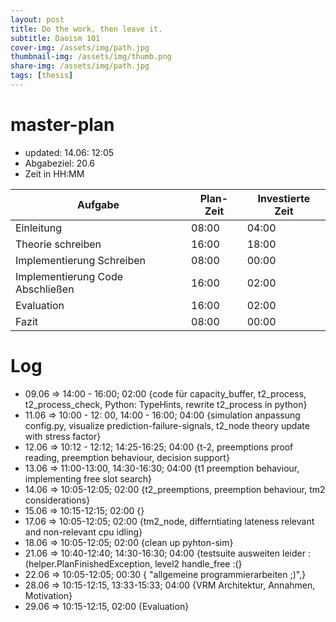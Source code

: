 ```yaml
---
layout: post
title: Do the work, then leave it.
subtitle: Daoism 101
cover-img: /assets/img/path.jpg
thumbnail-img: /assets/img/thumb.png
share-img: /assets/img/path.jpg
tags: [thesis]
---
```


# master-plan

* updated: 14.06: 12:05
* Abgabeziel: 20.6
* Zeit in HH:MM

| Aufgabe | Plan-Zeit | Investierte Zeit |
| -------------- | --------- | ---------- |
| Einleitung| 08:00 | 04:00 |
| Theorie schreiben| 16:00 | 18:00 |
| Implementierung Schreiben| 08:00 | 00:00 |
| Implementierung Code Abschließen| 16:00 | 02:00 |
| Evaluation| 16:00 | 02:00 |
| Fazit| 08:00 | 00:00 |

# Log

* 09.06 => 14:00 - 16:00; 02:00 {code für capacity_buffer, t2_process, t2_process_check, Python: TypeHints, rewrite t2_process in python}
* 11.06 => 10:00 - 12: 00, 14:00 - 16:00; 04:00 {simulation anpassung config.py, visualize prediction-failure-signals, t2_node theory update with stress factor}
* 12.06 => 10:12 - 12:12; 14:25-16:25; 04:00 {t-2, preemptions proof reading, preemption behaviour, decision support}
* 13.06 => 11:00-13:00, 14:30-16:30; 04:00 {t1 preemption behaviour, implementing free slot search}
* 14.06 => 10:05-12:05; 02:00 {t2_preemptions, preemption behaviour, tm2 considerations}
* 15.06 => 10:15-12:15; 02:00 {}
* 17.06 => 10:05-12:05; 02:00 {tm2_node, differntiating lateness relevant and non-relevant cpu idling}
* 18.06 => 10:05-12:05; 02:00 {clean up pyhton-sim}
* 21.06 => 10:40-12:40; 14:30-16:30; 04:00 {testsuite ausweiten leider :(helper.PlanFinishedException, level2 handle_free :(}
* 22.06 => 10:05-12:05; 00:30 { "allgemeine programmierarbeiten ;)",}
* 28.06 => 10:15-12:15, 13:33-15:33; 04:00 {VRM Architektur, Annahmen, Motivation}
* 29.06 => 10:15-12:15, 02:00 {Evaluation}
